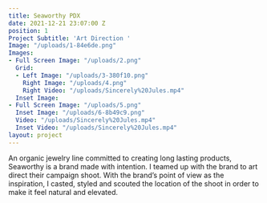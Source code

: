 ```yaml
---
title: Seaworthy PDX
date: 2021-12-21 23:07:00 Z
position: 1
Project Subtitle: 'Art Direction '
Image: "/uploads/1-84e6de.png"
Images:
- Full Screen Image: "/uploads/2.png"
  Grid:
  - Left Image: "/uploads/3-380f10.png"
    Right Image: "/uploads/4.png"
    Right Video: "/uploads/Sincerely%20Jules.mp4"
  Inset Image: 
- Full Screen Image: "/uploads/5.png"
  Inset Image: "/uploads/6-8b49c9.png"
  Video: "/uploads/Sincerely%20Jules.mp4"
  Inset Video: "/uploads/Sincerely%20Jules.mp4"
layout: project
---
```


An organic jewelry line committed to creating long lasting products, Seaworthy is a brand made with intention. I teamed up with the brand to art direct their campaign shoot. With the brand’s point of view as the inspiration, I casted, styled and scouted the location of the shoot in order to make it feel natural and elevated.